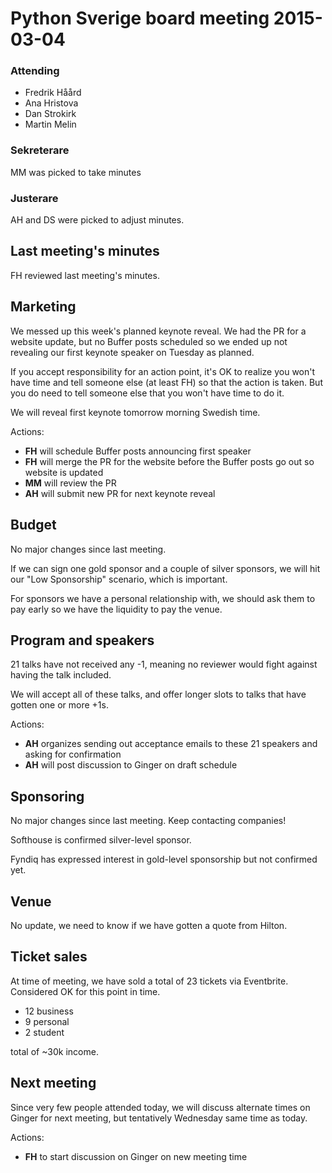 # Python Sverige board meeting 2015-03-04

### Attending

- Fredrik Håård
- Ana Hristova
- Dan Strokirk
- Martin Melin

### Sekreterare

MM was picked to take minutes

### Justerare

AH and DS were picked to adjust minutes.

## Last meeting's minutes

FH reviewed last meeting's minutes.

## Marketing

We messed up this week's planned keynote reveal. We had the PR for a website update, but no Buffer posts scheduled
so we ended up not revealing our first keynote speaker on Tuesday as planned.

If you accept responsibility for an action point, it's OK to realize you won't have time and tell someone else
(at least FH) so that the action is taken. But you do need to tell someone else that you won't have time to do it.

We will reveal first keynote tomorrow morning Swedish time.

Actions:
- **FH** will schedule Buffer posts announcing first speaker
- **FH** will merge the PR for the website before the Buffer posts go out so website is updated
- **MM** will review the PR
- **AH** will submit new PR for next keynote reveal

## Budget

No major changes since last meeting.

If we can sign one gold sponsor and a couple of silver sponsors, we will hit our "Low Sponsorship" scenario, which is important.

For sponsors we have a personal relationship with, we should ask them to pay early so we have the liquidity to pay the venue.

## Program and speakers

21 talks have not received any -1, meaning no reviewer would fight against having the talk included.

We will accept all of these talks, and offer longer slots to talks that have gotten one or more +1s.

Actions:
- **AH** organizes sending out acceptance emails to these 21 speakers and asking for confirmation 
- **AH** will post discussion to Ginger on draft schedule

## Sponsoring

No major changes since last meeting. Keep contacting companies!

Softhouse is confirmed silver-level sponsor.

Fyndiq has expressed interest in gold-level sponsorship but not confirmed yet.

## Venue

No update, we need to know if we have gotten a quote from Hilton.

## Ticket sales

At time of meeting, we have sold a total of 23 tickets via Eventbrite. Considered OK for this point in time.

- 12 business
- 9 personal
- 2 student

total of ~30k income.

## Next meeting

Since very few people attended today, we will discuss alternate times on Ginger for next meeting, but tentatively Wednesday same time as today.


Actions:
- **FH** to start discussion on Ginger on new meeting time
